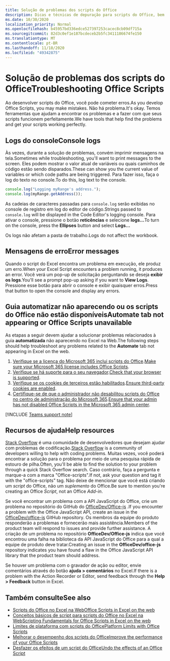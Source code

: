 ```yaml
---
title: Solução de problemas dos scripts do Office
description: Dicas e técnicas de depuração para scripts do Office, bem como recursos da ajuda.
ms.date: 10/30/2020
localization_priority: Normal
ms.openlocfilehash: b45957bd336edce527397253cacec8cb09df715a
ms.sourcegitcommit: 82d3c0ef1e187bcdeceb2b5fc3411186674fe150
ms.translationtype: MT
ms.contentlocale: pt-BR
ms.lasthandoff: 11/18/2020
ms.locfileid: "49342875"
---
```

# <a name="troubleshooting-office-scripts"></a><span data-ttu-id="c50e9-103">Solução de problemas dos scripts do Office</span><span class="sxs-lookup"><span data-stu-id="c50e9-103">Troubleshooting Office Scripts</span></span>

<span data-ttu-id="c50e9-104">Ao desenvolver scripts do Office, você pode cometer erros.</span><span class="sxs-lookup"><span data-stu-id="c50e9-104">As you develop Office Scripts, you may make mistakes.</span></span> <span data-ttu-id="c50e9-105">Não há problema.</span><span class="sxs-lookup"><span data-stu-id="c50e9-105">It's okay.</span></span> <span data-ttu-id="c50e9-106">Temos ferramentas que ajudam a encontrar os problemas e a fazer com que seus scripts funcionem perfeitamente.</span><span class="sxs-lookup"><span data-stu-id="c50e9-106">We have tools that help find the problems and get your scripts working perfectly.</span></span>

## <a name="console-logs"></a><span data-ttu-id="c50e9-107">Logs do console</span><span class="sxs-lookup"><span data-stu-id="c50e9-107">Console logs</span></span>

<span data-ttu-id="c50e9-108">Às vezes, durante a solução de problemas, convém imprimir mensagens na tela.</span><span class="sxs-lookup"><span data-stu-id="c50e9-108">Sometimes while troubleshooting, you'll want to print messages to the screen.</span></span> <span data-ttu-id="c50e9-109">Eles podem mostrar o valor atual de variáveis ou quais caminhos de código estão sendo disparados.</span><span class="sxs-lookup"><span data-stu-id="c50e9-109">These can show you the current value of variables or which code paths are being triggered.</span></span> <span data-ttu-id="c50e9-110">Para fazer isso, faça o log do texto no console.</span><span class="sxs-lookup"><span data-stu-id="c50e9-110">To do this, log text to the console.</span></span>

```TypeScript
console.log("Logging myRange's address.");
console.log(myRange.getAddress());
```

<span data-ttu-id="c50e9-111">As cadeias de caracteres passadas para `console.log` serão exibidas no console de registro em log do editor de código.</span><span class="sxs-lookup"><span data-stu-id="c50e9-111">Strings passed to `console.log` will be displayed in the Code Editor's logging console.</span></span> <span data-ttu-id="c50e9-112">Para ativar o console, pressione o botão **reticências** e selecione **logs...**</span><span class="sxs-lookup"><span data-stu-id="c50e9-112">To turn on the console, press the **Ellipses** button and select **Logs...**</span></span>

<span data-ttu-id="c50e9-113">Os logs não afetam a pasta de trabalho.</span><span class="sxs-lookup"><span data-stu-id="c50e9-113">Logs do not affect the workbook.</span></span>

## <a name="error-messages"></a><span data-ttu-id="c50e9-114">Mensagens de erro</span><span class="sxs-lookup"><span data-stu-id="c50e9-114">Error messages</span></span>

<span data-ttu-id="c50e9-115">Quando o script do Excel encontra um problema em execução, ele produz um erro.</span><span class="sxs-lookup"><span data-stu-id="c50e9-115">When your Excel Script encounters a problem running, it produces an error.</span></span> <span data-ttu-id="c50e9-116">Você verá um pop-up de solicitação perguntando se deseja **exibir os logs**.</span><span class="sxs-lookup"><span data-stu-id="c50e9-116">You'll see a prompt pop-up asking if you want to **View Logs**.</span></span> <span data-ttu-id="c50e9-117">Pressione esse botão para abrir o console e exibir quaisquer erros.</span><span class="sxs-lookup"><span data-stu-id="c50e9-117">Press that button to open the console and display any errors.</span></span>

## <a name="automate-tab-not-appearing-or-office-scripts-unavailable"></a><span data-ttu-id="c50e9-118">Guia automatizar não aparecendo ou os scripts do Office não estão disponíveis</span><span class="sxs-lookup"><span data-stu-id="c50e9-118">Automate tab not appearing or Office Scripts unavailable</span></span>

<span data-ttu-id="c50e9-119">As etapas a seguir devem ajudar a solucionar problemas relacionados à guia **automatizada** não aparecendo no Excel na Web.</span><span class="sxs-lookup"><span data-stu-id="c50e9-119">The following steps should help troubleshoot any problems related to the **Automate** tab not appearing in Excel on the web.</span></span>

1. <span data-ttu-id="c50e9-120">[Verifique se a licença do Microsoft 365 inclui scripts do Office](../overview/excel.md#requirements).</span><span class="sxs-lookup"><span data-stu-id="c50e9-120">[Make sure your Microsoft 365 license includes Office Scripts](../overview/excel.md#requirements).</span></span>
1. <span data-ttu-id="c50e9-121">[Verifique se há suporte para o seu navegador](platform-limits.md#browser-support).</span><span class="sxs-lookup"><span data-stu-id="c50e9-121">[Check that your browser is supported](platform-limits.md#browser-support).</span></span>
1. <span data-ttu-id="c50e9-122">[Verifique se os cookies de terceiros estão habilitados](platform-limits.md#third-party-cookies).</span><span class="sxs-lookup"><span data-stu-id="c50e9-122">[Ensure third-party cookies are enabled](platform-limits.md#third-party-cookies).</span></span>
1. <span data-ttu-id="c50e9-123">[Certifique-se de que o administrador não desabilitou scripts do Office no centro de administração do Microsoft 365](/microsoft-365/admin/manage/manage-office-scripts-settings).</span><span class="sxs-lookup"><span data-stu-id="c50e9-123">[Ensure that your admin has not disabled Office Scripts in the Microsoft 365 admin center](/microsoft-365/admin/manage/manage-office-scripts-settings).</span></span>

[!INCLUDE [Teams support note](../includes/teams-support-note.md)]

## <a name="help-resources"></a><span data-ttu-id="c50e9-124">Recursos de ajuda</span><span class="sxs-lookup"><span data-stu-id="c50e9-124">Help resources</span></span>

<span data-ttu-id="c50e9-125">[Stack Overflow](https://stackoverflow.com/questions/tagged/office-scripts) é uma comunidade de desenvolvedores que desejam ajudar com problemas de codificação.</span><span class="sxs-lookup"><span data-stu-id="c50e9-125">[Stack Overflow](https://stackoverflow.com/questions/tagged/office-scripts) is a community of developers willing to help with coding problems.</span></span> <span data-ttu-id="c50e9-126">Muitas vezes, você poderá encontrar a solução para o problema por meio de uma pesquisa rápida de estouro de pilha.</span><span class="sxs-lookup"><span data-stu-id="c50e9-126">Often, you'll be able to find the solution to your problem through a quick Stack Overflow search.</span></span> <span data-ttu-id="c50e9-127">Caso contrário, faça a pergunta e marque-a com a marca "Office-scripts".</span><span class="sxs-lookup"><span data-stu-id="c50e9-127">If not, ask your question and tag it with the "office-scripts" tag.</span></span> <span data-ttu-id="c50e9-128">Não deixe de mencionar que você está criando um *script* do Office, não um *suplemento* do Office.</span><span class="sxs-lookup"><span data-stu-id="c50e9-128">Be sure to mention you're creating an Office *Script*, not an Office *Add-in*.</span></span>

<span data-ttu-id="c50e9-129">Se você encontrar um problema com a API JavaScript do Office, crie um problema no repositório do GitHub do [OfficeDev/Office-js](https://github.com/OfficeDev/office-js) .</span><span class="sxs-lookup"><span data-stu-id="c50e9-129">If you encounter a problem with the Office JavaScript API, create an issue in the [OfficeDev/office-js](https://github.com/OfficeDev/office-js) GitHub repository.</span></span> <span data-ttu-id="c50e9-130">Os membros da equipe do produto responderão a problemas e fornecerão mais assistência.</span><span class="sxs-lookup"><span data-stu-id="c50e9-130">Members of the product team will respond to issues and provide further assistance.</span></span> <span data-ttu-id="c50e9-131">A criação de um problema no repositório **OfficeDev/Office-js** indica que você encontrou uma falha na biblioteca da API JavaScript do Office para a qual a equipe de produto deve tratar.</span><span class="sxs-lookup"><span data-stu-id="c50e9-131">Creating an issue in the **OfficeDev/office-js** repository indicates you have found a flaw in the Office JavaScript API library that the product team should address.</span></span>

<span data-ttu-id="c50e9-132">Se houver um problema com o gravador de ação ou editor, envie comentários através do botão **ajuda > comentários** no Excel.</span><span class="sxs-lookup"><span data-stu-id="c50e9-132">If there is a problem with the Action Recorder or Editor, send feedback through the **Help > Feedback** button in Excel.</span></span>

## <a name="see-also"></a><span data-ttu-id="c50e9-133">Também consulte</span><span class="sxs-lookup"><span data-stu-id="c50e9-133">See also</span></span>

- [<span data-ttu-id="c50e9-134">Scripts do Office no Excel na Web</span><span class="sxs-lookup"><span data-stu-id="c50e9-134">Office Scripts in Excel on the web</span></span>](../overview/excel.md)
- [<span data-ttu-id="c50e9-135">Conceitos básicos de script para scripts do Office no Excel na Web</span><span class="sxs-lookup"><span data-stu-id="c50e9-135">Scripting Fundamentals for Office Scripts in Excel on the web</span></span>](../develop/scripting-fundamentals.md)
- [<span data-ttu-id="c50e9-136">Limites de plataforma com scripts do Office</span><span class="sxs-lookup"><span data-stu-id="c50e9-136">Platform Limits with Office Scripts</span></span>](platform-limits.md)
- [<span data-ttu-id="c50e9-137">Melhorar o desempenho dos scripts do Office</span><span class="sxs-lookup"><span data-stu-id="c50e9-137">Improve the performance of your Office Scripts</span></span>](../develop/web-client-performance.md)
- [<span data-ttu-id="c50e9-138">Desfazer os efeitos de um script do Office</span><span class="sxs-lookup"><span data-stu-id="c50e9-138">Undo the effects of an Office Script</span></span>](undo.md)
